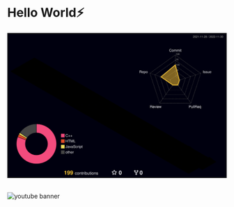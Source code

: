 # Hello World⚡
![3d](./profile-3d-contrib/profile-night-rainbow.svg)
##
![youtube banner](https://user-images.githubusercontent.com/118968916/204852438-838289fb-073b-43a7-b18a-037177a12d03.png)
##
